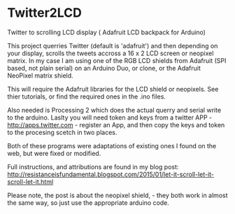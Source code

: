 # Twitter2LCD
Twitter to scrolling LCD display ( Adafruit LCD backpack for Arduino)

This project querries Twitter (default is 'adafruit') and then depending on your display, scrolls the tweets accross a 16 x 2 LCD screen or neopixel matrix.
In my case I am using one of the RGB LCD shields from Adafruit (SPI based, not plain serial) on an Arduino Duo, or clone, or the Adafruit NeoPixel matrix shield.

This will require the Adafruit libraries for the LCD shield or neopixels. See thier tutorials, or find the required ones in the .ino files.

Also needed is Processing 2 which does the actual querry and serial write to the arduino.
Laslty you will need token and keys from a twitter APP - http://apps.twitter.com - register an App, and then copy the keys and token to the procesing scetch in two places.

Both of these programs were adaptations of existing ones I found on the web, but were fixed or modified.

Full instructions, and attributions are found in my blog post: http://resistanceisfundamental.blogspot.com/2015/01/let-it-scroll-let-it-scroll-let-it.html

Please note, the post is about the neopixel shield, - they both work in almost the same way, so just use the appropriate arduino code. 
